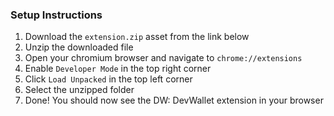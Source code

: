 ### Setup Instructions

1. Download the `extension.zip` asset from the link below
2. Unzip the downloaded file
3. Open your chromium browser and navigate to `chrome://extensions`
4. Enable `Developer Mode` in the top right corner
5. Click `Load Unpacked` in the top left corner
6. Select the unzipped folder
7. Done! You should now see the DW: DevWallet extension in your browser
